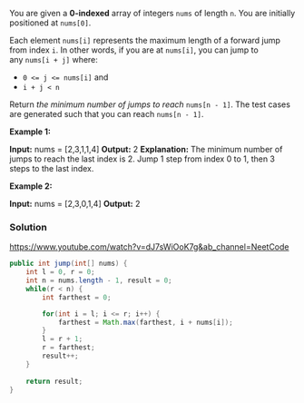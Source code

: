 You are given a **0-indexed** array of integers `nums` of length `n`. You are initially positioned at `nums[0]`.

Each element `nums[i]` represents the maximum length of a forward jump from index `i`. In other words, if you are at `nums[i]`, you can jump to any `nums[i + j]` where:

- `0 <= j <= nums[i]` and
- `i + j < n`

Return _the minimum number of jumps to reach_ `nums[n - 1]`. The test cases are generated such that you can reach `nums[n - 1]`.

**Example 1:**

**Input:** nums = [2,3,1,1,4]
**Output:** 2
**Explanation:** The minimum number of jumps to reach the last index is 2. Jump 1 step from index 0 to 1, then 3 steps to the last index.

**Example 2:**

**Input:** nums = [2,3,0,1,4]
**Output:** 2

### Solution

https://www.youtube.com/watch?v=dJ7sWiOoK7g&ab_channel=NeetCode

```java
public int jump(int[] nums) {
	int l = 0, r = 0;
	int n = nums.length - 1, result = 0;
	while(r < n) {
		int farthest = 0;

		for(int i = l; i <= r; i++) {
			farthest = Math.max(farthest, i + nums[i]);
		}
		l = r + 1;
		r = farthest;
		result++;
	}
	
	return result;
}
```